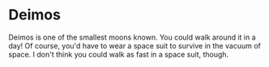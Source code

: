 # Deimos

Deimos is one of the smallest moons known. You could walk around it in a day! Of
course, you'd have to wear a space suit to survive in the vacuum of space. I
don't think you could walk as fast in a space suit, though.

